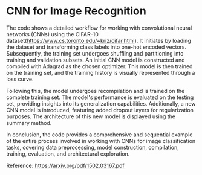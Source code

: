 # CNN for Image Recognition

The code shows a detailed workflow for working with convolutional neural networks (CNNs) using the CIFAR-10 dataset(https://www.cs.toronto.edu/~kriz/cifar.html). It initiates by loading the dataset and transforming class labels into one-hot encoded vectors. Subsequently, the training set undergoes shuffling and partitioning into training and validation subsets. An initial CNN model is constructed and compiled with Adagrad as the chosen optimizer. This model is then trained on the training set, and the training history is visually represented through a loss curve.

Following this, the model undergoes recompilation and is trained on the complete training set. The model's performance is evaluated on the testing set, providing insights into its generalization capabilities. Additionally, a new CNN model is introduced, featuring added dropout layers for regularization purposes. The architecture of this new model is displayed using the summary method.

In conclusion, the code provides a comprehensive and sequential example of the entire process involved in working with CNNs for image classification tasks, covering data preprocessing, model construction, compilation, training, evaluation, and architectural exploration.

Reference: https://arxiv.org/pdf/1502.03167.pdf

